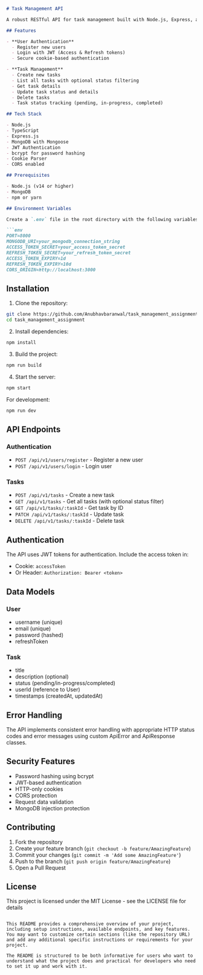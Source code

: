
```markdown:README.md
# Task Management API

A robust RESTful API for task management built with Node.js, Express, and TypeScript, featuring user authentication and CRUD operations for tasks.

## Features

- **User Authentication**
  - Register new users
  - Login with JWT (Access & Refresh tokens)
  - Secure cookie-based authentication

- **Task Management**
  - Create new tasks
  - List all tasks with optional status filtering
  - Get task details
  - Update task status and details
  - Delete tasks
  - Task status tracking (pending, in-progress, completed)

## Tech Stack

- Node.js
- TypeScript
- Express.js
- MongoDB with Mongoose
- JWT Authentication
- bcrypt for password hashing
- Cookie Parser
- CORS enabled

## Prerequisites

- Node.js (v14 or higher)
- MongoDB
- npm or yarn

## Environment Variables

Create a `.env` file in the root directory with the following variables:

```env
PORT=8000
MONGODB_URI=your_mongodb_connection_string
ACCESS_TOKEN_SECRET=your_access_token_secret
REFRESH_TOKEN_SECRET=your_refresh_token_secret
ACCESS_TOKEN_EXPIRY=1d
REFRESH_TOKEN_EXPIRY=10d
CORS_ORIGIN=http://localhost:3000
```

## Installation

1. Clone the repository:
```bash
git clone https://github.com/Anubhavbaranwal/task_management_assignment
cd task_management_assignment
```

2. Install dependencies:
```bash
npm install
```

3. Build the project:
```bash
npm run build
```

4. Start the server:
```bash
npm start
```

For development:
```bash
npm run dev
```

## API Endpoints

### Authentication
- `POST /api/v1/users/register` - Register a new user
- `POST /api/v1/users/login` - Login user

### Tasks
- `POST /api/v1/tasks` - Create a new task
- `GET /api/v1/tasks` - Get all tasks (with optional status filter)
- `GET /api/v1/tasks/:taskId` - Get task by ID
- `PATCH /api/v1/tasks/:taskId` - Update task
- `DELETE /api/v1/tasks/:taskId` - Delete task

## Authentication

The API uses JWT tokens for authentication. Include the access token in:
- Cookie: `accessToken`
- Or Header: `Authorization: Bearer <token>`

## Data Models

### User
- username (unique)
- email (unique)
- password (hashed)
- refreshToken

### Task
- title
- description (optional)
- status (pending/in-progress/completed)
- userId (reference to User)
- timestamps (createdAt, updatedAt)

## Error Handling

The API implements consistent error handling with appropriate HTTP status codes and error messages using custom ApiError and ApiResponse classes.

## Security Features

- Password hashing using bcrypt
- JWT-based authentication
- HTTP-only cookies
- CORS protection
- Request data validation
- MongoDB injection protection

## Contributing

1. Fork the repository
2. Create your feature branch (`git checkout -b feature/AmazingFeature`)
3. Commit your changes (`git commit -m 'Add some AmazingFeature'`)
4. Push to the branch (`git push origin feature/AmazingFeature`)
5. Open a Pull Request

## License

This project is licensed under the MIT License - see the LICENSE file for details
```

This README provides a comprehensive overview of your project, including setup instructions, available endpoints, and key features. You may want to customize certain sections (like the repository URL) and add any additional specific instructions or requirements for your project.

The README is structured to be both informative for users who want to understand what the project does and practical for developers who need to set it up and work with it.
